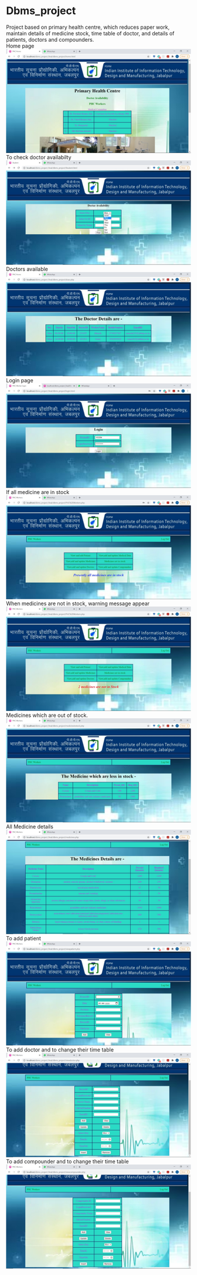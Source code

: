 # Dbms_project
Project based on primary health centre, which reduces paper work, maintain details of medicine stock, time table of doctor, and details of patients, doctors and compounders.
<br>
Home page
<br>
![](img/home.jpeg)
To check doctor availabilty
<br>
![](img/option.jpeg)
Doctors available
<br>
![](img/ava.jpeg)
Login page
<br>
![](img/login.jpeg)
If all medicine are in stock
<br>
![](img/in_stock.jpeg)
When medicines are not in stock, warning message appear
<br>
![](img/non_stock.jpeg)
Medicines which are out of stock.
<br>
![](img/medicine.jpeg)
All Medicine details 
<br>
![](img/medicinedetails.jpeg)
To add patient
<br>
![](img/patient.jpeg)
To add doctor and  to change their time table
<br>
![](img/doctor.jpeg)
To add compounder and to change their time table
<br>
![](img/compounder.jpeg)
